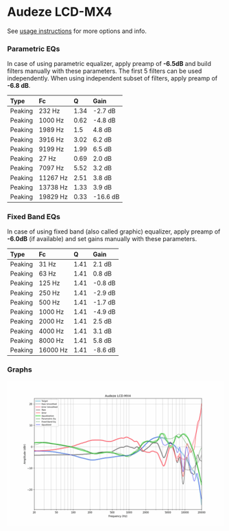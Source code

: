 # Audeze LCD-MX4
See [usage instructions](https://github.com/jaakkopasanen/AutoEq#usage) for more options and info.

### Parametric EQs
In case of using parametric equalizer, apply preamp of **-6.5dB** and build filters manually
with these parameters. The first 5 filters can be used independently.
When using independent subset of filters, apply preamp of **-6.8 dB**.

| Type    | Fc       |    Q | Gain     |
|:--------|:---------|:-----|:---------|
| Peaking | 232 Hz   | 1.34 | -2.7 dB  |
| Peaking | 1000 Hz  | 0.62 | -4.8 dB  |
| Peaking | 1989 Hz  | 1.5  | 4.8 dB   |
| Peaking | 3916 Hz  | 3.02 | 6.2 dB   |
| Peaking | 9199 Hz  | 1.99 | 6.5 dB   |
| Peaking | 27 Hz    | 0.69 | 2.0 dB   |
| Peaking | 7097 Hz  | 5.52 | 3.2 dB   |
| Peaking | 11267 Hz | 2.51 | 3.8 dB   |
| Peaking | 13738 Hz | 1.33 | 3.9 dB   |
| Peaking | 19829 Hz | 0.33 | -16.6 dB |

### Fixed Band EQs
In case of using fixed band (also called graphic) equalizer, apply preamp of **-6.0dB**
(if available) and set gains manually with these parameters.

| Type    | Fc       |    Q | Gain    |
|:--------|:---------|:-----|:--------|
| Peaking | 31 Hz    | 1.41 | 2.1 dB  |
| Peaking | 63 Hz    | 1.41 | 0.8 dB  |
| Peaking | 125 Hz   | 1.41 | -0.8 dB |
| Peaking | 250 Hz   | 1.41 | -2.9 dB |
| Peaking | 500 Hz   | 1.41 | -1.7 dB |
| Peaking | 1000 Hz  | 1.41 | -4.9 dB |
| Peaking | 2000 Hz  | 1.41 | 2.5 dB  |
| Peaking | 4000 Hz  | 1.41 | 3.1 dB  |
| Peaking | 8000 Hz  | 1.41 | 5.8 dB  |
| Peaking | 16000 Hz | 1.41 | -8.6 dB |

### Graphs
![](./Audeze%20LCD-MX4.png)